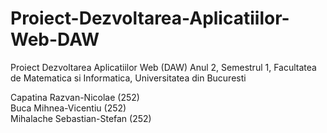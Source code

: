 # Proiect-Dezvoltarea-Aplicatiilor-Web-DAW
Proiect Dezvoltarea Aplicatiilor Web (DAW) Anul 2, Semestrul 1, Facultatea de Matematica si Informatica, Universitatea din Bucuresti

Capatina Razvan-Nicolae ($252$) <br/> 
Buca Mihnea-Vicentiu ($252$) <br/>
Mihalache Sebastian-Stefan ($252$) <br/>


